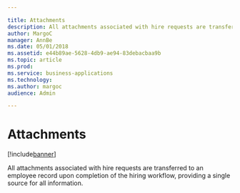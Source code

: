 ```yaml
---

title: Attachments
description: All attachments associated with hire requests are transferred to an employee record upon completion of the hiring workflow, providing a single source for all information.
author: MargoC
manager: AnnBe
ms.date: 05/01/2018
ms.assetid: e44b89ae-5628-4db9-ae94-83debacbaa9b
ms.topic: article
ms.prod: 
ms.service: business-applications
ms.technology: 
ms.author: margoc
audience: Admin

---
```

#  Attachments




[!include[banner](../../includes/banner.md)]

All attachments associated with hire requests are transferred to an employee
record upon completion of the hiring workflow, providing a single source for all
information.
